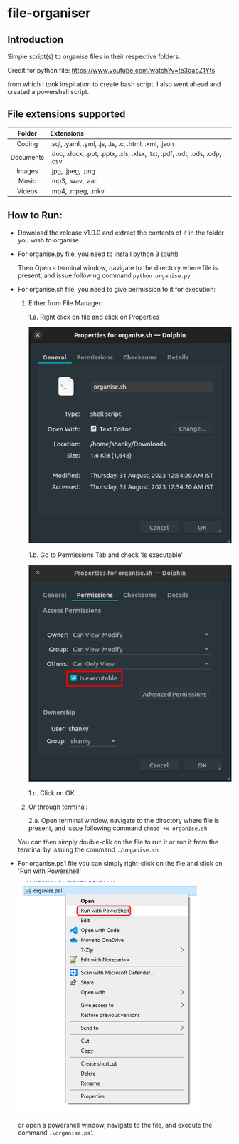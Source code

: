 # file-organiser

## Introduction

Simple script(s) to organise files in their respective folders.

Credit for python file: https://www.youtube.com/watch?v=te3dabZ1Yts

from which I took inspiration to create bash script. I also went ahead and created a powershell script.

## File extensions supported

|  Folder   | Extensions                                                                |
| :-------: | :------------------------------------------------------------------------ |
|  Coding   | .sql, .yaml, .yml, .js, .ts, .c, .html, .xml, .json                       |
| Documents | .doc, .docx, .ppt, .pptx, .xls, .xlsx, .txt, .pdf, .odt, .ods, .odp, .csv |
|  Images   | .jpg, .jpeg, .png                                                         |
|   Music   | .mp3, .wav, .aac                                                          |
|  Videos   | .mp4, .mpeg, .mkv                                                         |

## How to Run:

- Download the release v1.0.0 and extract the contents of it in the folder you wish to organise.

- For organise.py file, you need to install python 3 (duh!)

  Then Open a terminal window, navigate to the directory where file is present, and issue following command `python organise.py`

- For organise.sh file, you need to give permission to it for execution:

  1. Either from File Manager:

     1.a. Right click on file and click on Properties

     ![Alt text](assets/properties.png)

     1.b. Go to Permissions Tab and check 'Is executable'

     ![Alt text](assets/permissions.png)

     1.c. Click on OK.

  2. Or through terminal:

     2.a. Open terminal window, navigate to the directory where file is present, and issue following command `chmod +x organise.sh`

  You can then simply double-clik on the file to run it or run it from the terminal by issuing the command `./organise.sh`

- For organise.ps1 file you can simply right-click on the file and click on 'Run with Powershell'

  ![Alt text](assets/powershell-1.png)

  or open a powershell window, navigate to the file, and execute the command `.\organise.ps1`
